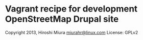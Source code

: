 Vagrant recipe for development OpenStreetMap Drupal site
=====================================================

Copyright 2013, Hiroshi Miura <miurahr@linux.com>
License: GPLv2
